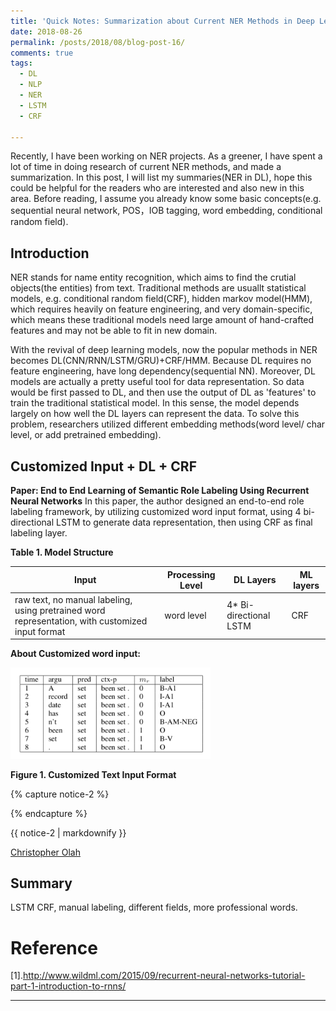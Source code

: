 ```yaml
---
title: 'Quick Notes: Summarization about Current NER Methods in Deep Learning'
date: 2018-08-26
permalink: /posts/2018/08/blog-post-16/
comments: true
tags:
  - DL
  - NLP
  - NER
  - LSTM
  - CRF

---
```

Recently, I have been working on NER projects. As a greener, I have spent a lot of time in doing research of current NER methods, and made a summarization. In this post, I will list my summaries(NER in DL), hope this could be helpful for the readers who are interested and also new in this area. Before reading, I assume you already know some basic concepts(e.g. sequential neural network, POS，IOB tagging, word embedding, conditional random field).

## Introduction
NER stands for name entity recognition, which aims to find the crutial objects(the entities) from text. Traditional methods are usuallt statistical models, e.g. conditional random field(CRF), hidden markov model(HMM), which requires heavily on feature engineering, and very domain-specific, which means these traditional models need large amount of hand-crafted features and may not be able to fit in new domain. 

With the revival of deep learning models, now the popular methods in NER becomes DL(CNN/RNN/LSTM/GRU)+CRF/HMM. Because DL requires no feature engineering, have long dependency(sequential NN). Moreover, DL models are actually a pretty useful tool for data representation. So data would be first passed to DL, and then use the output of DL as 'features' to train the traditional statistical model. In this sense, the model depends largely on how well the DL layers can represent the data. To solve this problem, researchers utilized different embedding methods(word level/ char level, or add pretrained embedding).

## Customized Input + DL + CRF
**Paper: End to End Learning of Semantic Role Labeling Using Recurrent Neural Networks** 
In this paper, the author designed an end-to-end role labeling framework, by utilizing customized word input format, using 4 bi-directional LSTM to generate data representation, then using CRF as final labeling layer.

**Table 1. Model Structure**

|Input|Processing Level |DL Layers| ML layers|
|-----|-----------------|---------|----------|
|raw text, no manual labeling, using pretrained word representation, with customized input format| word level| 4* Bi-directional LSTM | CRF|

**About Customized word input:**

<p float="left">
	<img src="/images/NER1.png" width="320" />
</p>

**Figure 1. Customized Text Input Format**



{% capture notice-2 %}

{% endcapture %}
<div class="notice--warning">{{ notice-2 | markdownify }}</div>



<a href="https://colah.github.io/posts/2015-08-Understanding-LSTMs/"> Christopher Olah</a>

## Summary

LSTM CRF, manual labeling, different fields, more professional words.

Reference
========

[1].http://www.wildml.com/2015/09/recurrent-neural-networks-tutorial-part-1-introduction-to-rnns/





------